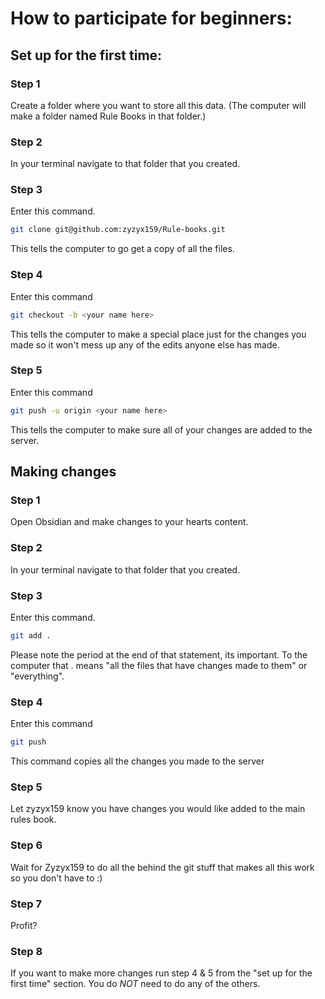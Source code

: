 # How to participate for beginners:
## Set up for the first time:
### Step 1
Create a folder where you want to store all this data. (The computer will make a folder named Rule Books in that folder.)
### Step 2
In your terminal navigate to that folder that you created.
### Step 3
Enter this command.
``` bash
git clone git@github.com:zyzyx159/Rule-books.git
```
This tells the computer to go get a copy of all the files.
### Step 4
Enter this command
``` bash
git checkout -b <your name here>
```
This tells the computer to make a special place just for the changes you made so it won't mess up any of the edits anyone else has made.
### Step 5
Enter this command
``` bash
git push -u origin <your name here>
```
This tells the computer to make sure all of your changes are added to the server.
## Making changes
### Step 1
Open Obsidian and make changes to your hearts content.
### Step 2
In your terminal navigate to that folder that you created.
### Step 3 
Enter this command.
``` bash
git add .
```
Please note the period at the end of that statement, its important. To the computer that . means "all the files that have changes made to them" or "everything".
### Step 4
Enter this command
``` bash
git push
```
This command copies all the changes you made to the server
### Step 5
Let zyzyx159 know you have changes you would like added to the main rules book.
### Step 6
Wait for Zyzyx159 to do all the behind the git stuff that makes all this work so you don't have to :)
### Step 7
Profit? 
### Step 8
If you want to make more changes run step 4 & 5 from the "set up for the first time" section. You do *NOT* need to do any of the others.